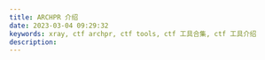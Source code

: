 ```yaml
---
title: ARCHPR 介绍
date: 2023-03-04 09:29:32
keywords: xray, ctf archpr, ctf tools, ctf 工具合集, ctf 工具介绍
description: 
---
```

